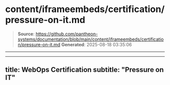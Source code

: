 # content/iframeembeds/certification/pressure-on-it.md

> **Source**: https://github.com/pantheon-systems/documentation/blob/main/content/iframeembeds/certification/pressure-on-it.md
> **Generated**: 2025-08-18 03:35:06

---

---
title: WebOps Certification
subtitle: "Pressure on IT"
---

<Partial file="certification-guide/pressure-on-it.md" />
